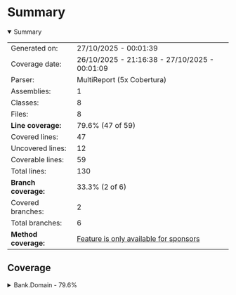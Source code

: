 # Summary
<details open><summary>Summary</summary>

|||
|:---|:---|
| Generated on: | 27/10/2025 - 00:01:39 |
| Coverage date: | 26/10/2025 - 21:16:38 - 27/10/2025 - 00:01:09 |
| Parser: | MultiReport (5x Cobertura) |
| Assemblies: | 1 |
| Classes: | 8 |
| Files: | 8 |
| **Line coverage:** | 79.6% (47 of 59) |
| Covered lines: | 47 |
| Uncovered lines: | 12 |
| Coverable lines: | 59 |
| Total lines: | 130 |
| **Branch coverage:** | 33.3% (2 of 6) |
| Covered branches: | 2 |
| Total branches: | 6 |
| **Method coverage:** | [Feature is only available for sponsors](https://reportgenerator.io/pro) |

</details>

## Coverage
<details><summary>Bank.Domain - 79.6%</summary>

|**Name**|**Line**|**Branch**|
|:---|---:|---:|
|**Bank.Domain**|**79.6%**|**33.3%**|
|Bank.Domain.CreditCardFactory|50%|33.3%|
|Bank.Domain.CreditCardFactoryMethod|100%||
|Bank.Domain.MoneyBack|100%||
|Bank.Domain.MoneyBackFactoryMethod|0%||
|Bank.Domain.Platinum|100%||
|Bank.Domain.PlatinumFactoryMethod|100%||
|Bank.Domain.Titanium|100%||
|Bank.Domain.TitaniumFactoryMethod|100%||

</details>
